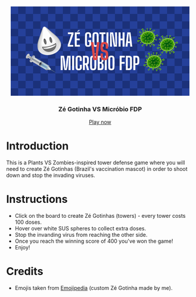 <br />
<div align="center">
  <a href="https://github.com/othneildrew/Best-README-Template">
    <img src="img/readme-header.png" alt="Logo" width="480" height="240">
  </a>

  <h3 align="center">Zé Gotinha VS Micróbio FDP</h3>

  <p align="center">
    <a href="https://dada1smo.github.io/1stProject_ZeGotinha/">Play now</a>
  </p>
</div>

# Introduction

This is a Plants VS Zombies-inspired tower defense game where you will need to create Zé Gotinhas (Brazil's vaccination mascot) in order to shoot down and stop the invading viruses.

# Instructions
- Click on the board to create Zé Gotinhas (towers) - every tower costs 100 doses.
- Hover over white SUS spheres to collect extra doses.
- Stop the invanding virus from reaching the other side.
- Once you reach the winning score of 400 you've won the game!
- Enjoy!

# Credits
- Emojis taken from [Emojipedia](https://emojipedia.org/) (custom Zé Gotinha made by me).